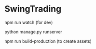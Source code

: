 # SwingTrading
npm run watch (for dev)

python manage.py runserver

npm run build-production (to create assets)
